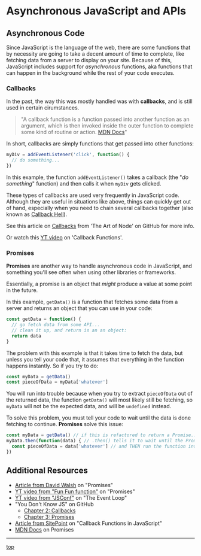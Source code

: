 # Asynchronous JavaScript and APIs
## Asynchronous Code
Since JavaScript is the language of the web, there are some functions that by 
necessity are going to take a decent amount of time to complete, like fetching 
data from a server to display on your site. Because of this, JavaScript includes
support for *asynchronous* functions, aka functions that can happen in the 
background while the rest of your code executes.

### Callbacks
In the past, the way this was mostly handled was with **callbacks**, and is 
still used in certain cirumstances.
> "A callback function is a function passed into another function as an 
argument, which is then invoked inside the outer function to complete some kind 
of routine or action. [MDN Docs](https://developer.mozilla.org/en-US/docs/Glossary/Callback_function)"

In short, callbacks are simply functions that get passed into other functions:
```javascript
myDiv = addEventListener('click', function() {
  // do something...
})
```
In this example, the function `addEventListener()` takes a callback (the "*do 
something*" function) and then calls it when `myDiv` gets clicked.

These types of callbacks are used very frequently in JavaScript code. Although 
they are useful in situations like above, things can quickly get out of hand, 
especially when you need to chain several callbacks together (also known as 
[Callback Hell](http://callbackhell.com/)).

See this article on [Callbacks](https://github.com/maxogden/art-of-node#callbacks) 
from 'The Art of Node' on GitHub for more info.

Or watch this [YT video](https://youtu.be/QRq2zMHlBz4) on 'Callback Functions'.

### Promises
**Promises** are another way to handle asynchronous code in JavaScript, and 
something you'll see often when using other libraries or frameworks.

Essentially, a promise is an object that *might* produce a value at some point 
in the future.

In this example, `getData()` is a function that fetches some data from a server
and returns an object that you can use in your code:
```javascript
const getData = function() {
  // go fetch data from some API...
  // clean it up, and return is an an object:
  return data
}
```
The problem with this example is that it takes time to fetch the data, but 
unless you tell your code that, it assumes that everything in the function 
happens instantly. So if you try to do:
```javascript
const myData = getData()
const pieceOfData = myData['whatever']
```
You will run into trouble because when you try to extract `pieceOfData` out of 
the returned data, the function `getData()` will most likely still be fetching,
so `myData` will not be the expected data, and will be `undefined` instead.

To solve this problem, you must tell your code to wait until the data is done 
fetching to continue. **Promises** solve this issue:
```javascript
const myData = getData() // if this is refactored to return a Promise...
myData.then(function(data) { // .then() tells it to wait until the Promise is resolved
  const pieceOfData = data['whatever'] // and THEN run the function inside
})
```

## Additional Resources
- [Article from David Walsh](https://davidwalsh.name/promises) on "Promises"
- [YT video from "Fun Fun function"](https://youtu.be/2d7s3spWAzo) on "Promises"
- [YT video from "JSConf"](https://youtu.be/8aGhZQkoFbQ) on "The Event Loop"
- "You Don't Know JS" on GitHub
  - [Chapter 2: Callbacks](https://github.com/getify/You-Dont-Know-JS/blob/1st-ed/async%20%26%20performance/ch2.md)
  - [Chapter 3: Promises](https://github.com/getify/You-Dont-Know-JS/blob/1st-ed/async%20%26%20performance/ch3.md)
- [Article from SitePoint](https://www.sitepoint.com/demystifying-javascript-closures-callbacks-iifes/)
on "Callback Functions in JavaScript"
- [MDN Docs](https://developer.mozilla.org/en-US/docs/Web/JavaScript/Reference/Global_Objects/Promise) 
on Promises

---
[top](#)
